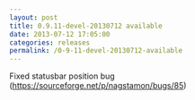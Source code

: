 ```yaml
---
layout: post
title: 0.9.11-devel-20130712 available
date: 2013-07-12 17:05:00
categories: releases
permalink: /0-9-11-devel-20130712-available
---
```


Fixed statusbar position bug (https://sourceforge.net/p/nagstamon/bugs/85)


